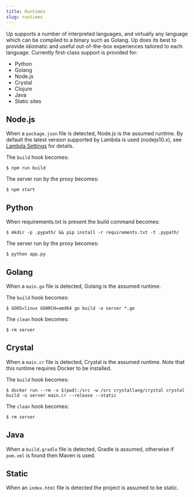 ```yaml
---
title: Runtimes
slug: runtimes
---
```


Up supports a number of interpreted languages, and virtually any language which can be compiled to a binary such as Golang. Up does its best to provide idiomatic and useful out-of-the-box experiences tailored to each language. Currently first-class support is provided for:

- Python
- Golang
- Node.js
- Crystal
- Clojure
- Java
- Static sites

## Node.js

When a `package.json` file is detected, Node.js is the assumed runtime. By default the latest version supported by Lambda is used (nodejs10.x), see [Lambda Settings](#configuration.lambda_settings) for details.

The `build` hook becomes:

```
$ npm run build
```

The server run by the proxy becomes:

```
$ npm start
```

## Python

When requirements.txt is present the build command becomes:

```
$ mkdir -p .pypath/ && pip install -r requirements.txt -t .pypath/
```

The server run by the proxy becomes:

```
$ python app.py
```

## Golang

When a `main.go` file is detected, Golang is the assumed runtime.

The `build` hook becomes:

```
$ GOOS=linux GOARCH=amd64 go build -o server *.go
```

The `clean` hook becomes:

```
$ rm server
```

## Crystal

When a `main.cr` file is detected, Crystal is the assumed runtime. Note that this runtime requires Docker to be installed.

The `build` hook becomes:

```
$ docker run --rm -v $(pwd):/src -w /src crystallang/crystal crystal build -o server main.cr --release --static
```

The `clean` hook becomes:

```
$ rm server
```

## Java

When a `build.gradle` file is detected, Gradle is assumed, otherwise if `pom.xml` is found then Maven is used.

## Static

When an `index.html` file is detected the project is assumed to be static.
